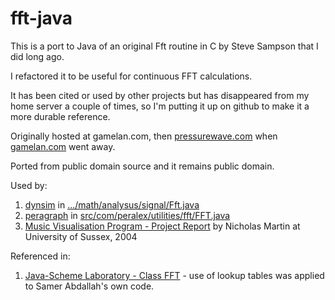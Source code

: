 fft-java
========

This is a port to Java of an original Fft routine in C by Steve Sampson that I did long ago.

I refactored it to be useful for continuous FFT calculations.

It has been cited or used by other projects but has disappeared from my home server a couple of times, so I'm putting it up on github to make it a more durable reference.

Originally hosted at gamelan.com, then [pressurewave.com](http://presssurewave.com/~stoltz/Fft.html) when [gamelan.com](http://web.archive.org/web/19990208004428/http://gamelan.com/) went away.

Ported from public domain source and it remains public domain.

Used by:
  1. [dynsim](https://code.google.com/p/dynsim/) in [.../math/analysus/signal/Fft.java](http://dynsim.googlecode.com/svn/trunk/src/main/dynsim/math/analysis/signal/Fft.java)
  2. [peragraph](https://code.google.com/p/peragraph/) in [src/com/peralex/utilities/fft/FFT.java](https://code.google.com/p/peragraph/source/browse/trunk/src/com/peralex/utilities/fft/FFT.java)
  3. [Music Visualisation Program - Project Report](http://www.sussex.ac.uk/informatics/documents/nikmartinproject) by Nicholas Martin at University of Sussex, 2004

Referenced in:
  1. [Java-Scheme Laboratory - Class FFT](https://code.soundsoftware.ac.uk/projects/jslab/embedded/samer/units/FFT.html) - use of lookup tables was applied to Samer Abdallah's own code.
